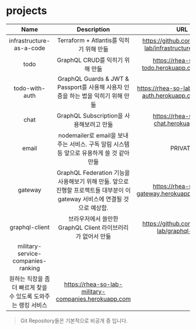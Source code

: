 # projects

| **Name** | **Description** | **URL**|
|:--------:|:--------:|:--------:|
| infrastructure-as-a-code | Terraform + Atlantis를 익히기 위해 만듦 | https://github.com/rhea-so-lab/infrastructure-as-code |
| todo | GraphQL CRUD를 익히기 위해 만듦 | https://rhea-so-lab-todo.herokuapp.com/graphql |
| todo-with-auth | GraphQL Guards & JWT & Passport를 사용해 사용자 인증을 하는 법을 익히기 위해 만듦  | https://rhea-so-lab-todo-with-auth.herokuapp.com/graphql |
| chat | GraphQL Subscription을 사용해보려고 만듦 | https://rhea-so-lab-chat.herokuapp.com |
| email | nodemailer로 email을 보내주는 서비스. 구독 알림 시스템 등 앞으로 유용하게 쓸 것 같아 만듦 | PRIVATE |
| gateway | GraphQL Federation 기능을 사용해보기 위해 만듦. 앞으로 진행할 프로젝트들 대부분이 이 gateway 서비스에 연결될 것으로 예상함. | https://rhea-so-lab-gateway.herokuapp.com/graphql |
| graphql-client | 브라우저에서 쓸만한 GraphQL Client 라이브러리가 없어서 만듦 | https://github.com/rhea-so-lab/graphql-client |
| military-service-companies-ranking
 | 원하는 직장을 좀 더 빠르게 찾을 수 있도록 도와주는 랭킹 서비스 | https://rhea-so-lab-military-companies.herokuapp.com |

> Git Repository들은 기본적으로 비공개 중 입니다.  
